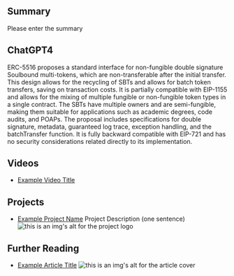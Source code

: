 ## Summary

Please enter the summary

## ChatGPT4

ERC-5516 proposes a standard interface for non-fungible double signature Soulbound multi-tokens, which are non-transferable after the initial transfer. This design allows for the recycling of SBTs and allows for batch token transfers, saving on transaction costs. It is partially compatible with EIP-1155 and allows for the mixing of multiple fungible or non-fungible token types in a single contract. The SBTs have multiple owners and are semi-fungible, making them suitable for applications such as academic degrees, code audits, and POAPs. The proposal includes specifications for double signature, metadata, guaranteed log trace, exception handling, and the batchTransfer function. It is fully backward compatible with EIP-721 and has no security considerations related directly to its implementation.

## Videos

- [Example Video Title](https://www.youtube.com/watch?v=TDGq4aeevgY)

## Projects

- [Example Project Name](https://xxxx.xxx/xxxxx) Project Description (one sentence) ![this is an img's alt for the project logo](https://xxxx.xxx/project-logo.xxx)

## Further Reading

- [Example Article Title](https://xxxx.xxx/xxxxx) ![this is an img's alt for the article cover](https://xxxx.xxx/article-cover.xxx)
